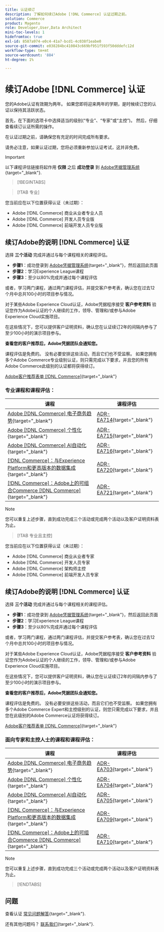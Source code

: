 ```yaml
---
title: 认证续订
description: 了解如何续订Adobe [!DNL Commerce] 认证过期之前。
solution: Commerce
product: Magento
role: Developer,User,Data Architect
mini-toc-levels: 1
hidefromtoc: true
exl-id: 8587a974-e0c4-41a7-bcd1-4c038f1eabe0
source-git-commit: e038284bc410843c669bf951f593f50dddefc12d
workflow-type: tm+mt
source-wordcount: '884'
ht-degree: 1%

---
```


# 续订Adobe [!DNL Commerce] 认证

您的Adobe认证有效期为两年。 如果您即将迎来两年的学期，是时候续订您的认证以保持其活跃状态。

首先，在下面的选项卡中选择适当的级别(“专业”、“专家”或“主控”)。 然后，仔细查看续订认证所需的操作。

在认证过期之前，请确保您有充足的时间完成所有要求。

请务必注意，如果认证过期，您将必须重新参加认证考试，这并非免费。

>[!IMPORTANT]
>
>以下课程评估链接将起作用 **仅限** 之后 **成功登录** 到 [Adobe凭据管理系统](https://www.certmetrics.com/adobe){target="_blank"}.

>[!BEGINTABS]

>[!TAB 专业]

您当前应在以下位置获得认证（未过期）：

* Adobe [!DNL Commerce] 商业从业者专业人员
* Adobe [!DNL Commerce] 开发人员专业版
* Adobe [!DNL Commerce] 前端开发人员专业版

## 续订Adobe的说明 [!DNL Commerce] 认证

选择 **三个活动** 完成并通过与每个课程相关的课程评估。

* **步骤1**：成功登录到 [Adobe凭据管理系统](https://www.certmetrics.com/adobe){target="_blank"}，然后返回此页面
* **步骤2**：学习Experience League课程
* **步骤3**：至少以80%完成并通过每个课程评估

或者，学习两门课程，通过两门课程评估，并提交客户参考表，确认您在过去12个月中总共100小时的项目参与情况。

对于某些Adobe Experience Cloud认证，Adobe凭据程序接受 **客户参考资料** 验证您作为Adobe认证的个人继续的工作，领导、管理和/或参与Adobe Experience Cloud实施项目。

在这些情况下，您可以提供客户证明资料，确认您在认证续订2年的间隔内参与了至少100小时的演示项目参与。

**查看您的客户推荐后，Adobe凭据团队会通知您。**

课程评估是免费的。 没有必要安排这些活动，而且它们也不受监察。 如果您拥有多个Adobe Commerce专业级别认证，则只需完成以下要求，并且您的所有Adobe Commerce此级别的认证都将获得续订。

[Adobe客户推荐表单 [!DNL Commerce]](https://www.certmetrics.com/adobe/candidate/caveon_sso_adobe.aspx?ssoLogin=true&amp;eid=ADR-EA711){target="_blank"}

### 专业课程和课程评估：

| 课程 | 课程评估 |
| ------- | ------- |
| [Adobe [!DNL Commerce] 电子商务趋势](https://experienceleague.adobe.com/docs/commerce-events/events/commerce-and-coffee/2022/ecommerce-trends.html){target="_blank"} | [ADR-EA714](https://www.certmetrics.com/adobe/candidate/caveon_sso_adobe.aspx?ssoLogin=true&amp;eid=ADR-EA714){target="_blank"} |
| [Adobe [!DNL Commerce] 个性化](https://experienceleague.adobe.com/docs/commerce-events/events/commerce-and-coffee/2022/personalization.html){target="_blank"} | [ADR-EA715](https://www.certmetrics.com/adobe/candidate/caveon_sso_adobe.aspx?ssoLogin=true&amp;eid=ADR-EA715){target="_blank"} |
| [Adobe [!DNL Commerce] AI自动化](https://experienceleague.adobe.com/docs/commerce-events/events/commerce-and-coffee/2022/ai-and-automation.html){target="_blank"} | [ADR-EA716](https://www.certmetrics.com/adobe/candidate/caveon_sso_adobe.aspx?ssoLogin=true&amp;eid=ADR-EA716){target="_blank"} |
| [[!DNL Commerce]：与Experience Platform和更高版本的数据集成](https://video.tv.adobe.com/v/3413334/){target="_blank"} | [ADR-EA720](https://www.certmetrics.com/adobe/candidate/caveon_sso_adobe.aspx?ssoLogin=true&amp;eid=ADR-EA720){target="_blank"} |
| [[!DNL Commerce]：Adobe上的可组合Commerce [!DNL Commerce]](https://video.tv.adobe.com/v/3413335/){target="_blank"} | [ADR-EA721](https://www.certmetrics.com/adobe/candidate/caveon_sso_adobe.aspx?ssoLogin=true&amp;eid=ADR-EA721){target="_blank"} |

>[!NOTE]
>
>您可以重复上述步骤，直到成功完成三个活动或完成两个活动以及客户证明资料表为止。

>[!TAB 专业且主控]

您当前应在以下位置获得认证（未过期）：

* Adobe [!DNL Commerce] 商业从业者专家
* Adobe [!DNL Commerce] 开发人员专家
* Adobe [!DNL Commerce] 架构师主控
* Adobe [!DNL Commerce] 前端开发人员专家

## 续订Adobe的说明 [!DNL Commerce] 认证

选择 **三个活动** 完成并通过与每个课程相关的课程评估。

* **步骤1**：成功登录到 [Adobe凭据管理系统](https://www.certmetrics.com/adobe){target="_blank"}，然后返回此页面
* **步骤2**：学习Experience League课程
* **步骤3**：至少以80%完成并通过每个课程评估

或者，学习两门课程，通过两门课程评估，并提交客户参考表，确认您在过去12个月中总共100小时的项目参与情况。

对于某些Adobe Experience Cloud认证，Adobe凭据程序接受 **客户参考资料** 验证您作为Adobe认证的个人继续的工作，领导、管理和/或参与Adobe Experience Cloud实施项目。

在这些情况下，您可以提供客户证明资料，确认您在认证续订2年的间隔内参与了至少100小时的演示项目参与。

**查看您的客户推荐后，Adobe凭据团队会通知您。**

课程评估是免费的。 没有必要安排这些活动，而且它们也不受监察。 如果您拥有多个Adobe Commerce Expert和主控级别的认证，则您只需完成以下要求，并且您在此级别的Adobe Commerce认证将获得续订。

[Adobe客户推荐表单 [!DNL Commerce]](https://www.certmetrics.com/adobe/candidate/caveon_sso_adobe.aspx?ssoLogin=true&amp;eid=ADR-EA700){target="_blank"}

### 面向专家和主控人士的课程和课程评估：

| 课程 | 课程评估 |
| ------- | ------- |
| [Adobe [!DNL Commerce] 电子商务趋势](https://experienceleague.adobe.com/docs/commerce-events/events/commerce-and-coffee/2022/ecommerce-trends.html){target="_blank"} | [ADR-EA703](https://www.certmetrics.com/adobe/candidate/caveon_sso_adobe.aspx?ssoLogin=true&amp;eid=ADR-EA703){target="_blank"} |
| [Adobe [!DNL Commerce] 个性化](https://experienceleague.adobe.com/docs/commerce-events/events/commerce-and-coffee/2022/personalization.html){target="_blank"} | [ADR-EA704](https://www.certmetrics.com/adobe/candidate/caveon_sso_adobe.aspx?ssoLogin=true&amp;eid=ADR-EA704){target="_blank"} |
| [Adobe [!DNL Commerce] AI自动化](https://experienceleague.adobe.com/docs/commerce-events/events/commerce-and-coffee/2022/ai-and-automation.html){target="_blank"} | [ADR-EA705](https://www.certmetrics.com/adobe/candidate/caveon_sso_adobe.aspx?ssoLogin=true&amp;eid=ADR-EA705){target="_blank"} |
| [[!DNL Commerce]：与Experience Platform和更高版本的数据集成](https://video.tv.adobe.com/v/3413334/){target="_blank"} | [ADR-EA709](https://www.certmetrics.com/adobe/candidate/caveon_sso_adobe.aspx?ssoLogin=true&amp;eid=ADR-EA709){target="_blank"} |
| [[!DNL Commerce]：Adobe上的可组合Commerce [!DNL Commerce]](https://video.tv.adobe.com/v/3413335/){target="_blank"} | [ADR-EA710](https://www.certmetrics.com/adobe/candidate/caveon_sso_adobe.aspx?ssoLogin=true&amp;eid=ADR-EA710){target="_blank"} |

>[!NOTE]
>
>您可以重复上述步骤，直到成功完成三个活动或完成两个活动以及客户证明资料表为止。

>[!ENDTABS]

## 问题

查看认证 [常见问题解答](https://experienceleague.adobe.com/docs/certification/certification/faq.html){target="_blank"}.

还有其他问题吗？ [联系我们](mailto:certif@adobe.com){target="_blank"}.
